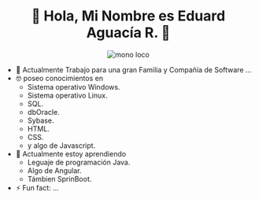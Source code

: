 <h1 align="center"> 👋 Hola, Mi Nombre es Eduard Aguacía R. 👋 </h1>

<picture>
  <p align="center">
    <img src="https://github.com/user-attachments/assets/9dd4cc56-c002-426f-98b4-021f827f9522" alt="mono loco">
  </p>
</picture>

- 🔭 Actualmente Trabajo para una gran Familia y Compañía de Software ...
- 🤓 poseo conocimientos en
  - Sistema operativo Windows.
  - Sistema operativo Linux.
  - SQL.
  - dbOracle.
  - Sybase.
  - HTML.
  - CSS.
  - y algo de Javascript.
- 🌱 Actualmente estoy aprendiendo
  - Leguaje de programación Java.
  - Algo de Angular.
  - Támbien SprinBoot.
- ⚡ Fun fact:  ... 
